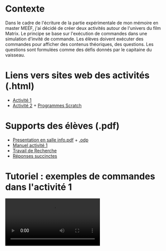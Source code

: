 # Contexte
Dans le cadre de l'écriture de la partie expérimentale de mon mémoire en master MEÉF, j'ai décidé de créer deux activités autour de l'univers du film Matrix. Le principe se base sur l'exécution de commandes dans une simulation d'invité de commande. Les élèves doivent exécuter des commandes pour afficher des contenus théoriques, des questions. Les questions sont formulées comme des défis donnés par le capitaine du vaisseau. 

# Liens vers sites web des activités (.html)
- [Activité 1](./Activite.1/index.html)
- [Activité 2](./Activite.2/index.html) + [Programmes Scratch](https://scratch.mit.edu/projects/947390316/editor/)

# Supports des élèves (.pdf)
- [Presentation en salle info.pdf](./Activite.1/documents.annexes/presentation.salle.info.pdf) + [.odp](./Activite.1/presentation.salle.info.odp)
- [Manuel activité 1](./Activite.1/documents.annexes/manuel.activite.1.pdf)
- [Travail de Recherche](./Activite.1/documents.annexes/Travail.de.Recherche.pdf)
- [Réponses succinctes](./Activite.1/documents.annexes/Reponses.Succinctes.pdf)

# Tutoriel : exemples de commandes dans l'activité 1
<video src="./Activite.1/tutoriels/tutoriel.activite.1.mp4" controls="controls" style="max-width: 730px;">
</video>

